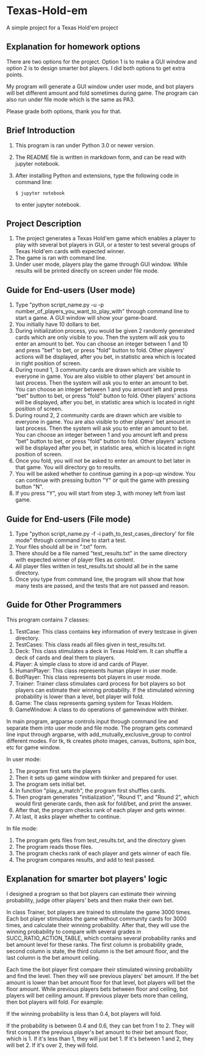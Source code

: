 # Texas-Hold-em
A simple project for a Texas Hold'em project
## Explanation for homework options

There are two options for the project. Option 1 is to make a GUI window and option 2 is to design smarter bot players. I did both options to get extra points. 

My program will generate a GUI window under user mode, and bot players will bet different amount and fold sometimes during game. The program can also run under file mode which is the same as PA3.

Please grade both options, thank you for that.



## Brief Introduction

 1. This program is ran under Python 3.0 or newer version.

 2. The README file is written in markdown form, and can be read with jupyter notebook.

 3. After installing Python and extensions, type the following code in command line:

    ```
    $ jupyter notebook
    ```

    to enter jupyter notebook.



## Project Description

1. The project generates a Texas Hold'em  game which enables a player to play with several bot players in GUI, or a tester to test several groups of Texas Hold'em cards with expected winner. 
2. The game is ran with command line.
3. Under user mode, players play the game through GUI window. While results will be printed directly on screen under file mode.



## Guide for End-users (User mode)

1. Type "python script_name.py -u -p number_of_players_you_want_to_play_with" through command line to start a game. A GUI window will show your game-board.
2. You initially have 10 dollars to bet. 
3. During initialization process, you would be given 2 randomly generated cards which are only visible to you. Then the system will ask you to enter an amount to bet. You can choose an integer between 1 and 10 and press "bet" to bet, or press "fold" button to fold. Other players' actions will be displayed, after you bet, in statistic area which is located in right position of screen.
4. During round 1, 3 community cards are drawn which are visible to everyone in game. You are also visible to other players' bet amount in last process. Then the system will ask you to enter an amount to bet. You can choose an integer between 1 and you amount left and press "bet" button to bet, or press "fold" button to fold. Other players' actions will be displayed, after you bet, in statistic area which is located in right position of screen.
5. During round 2, 2 community cards are drawn which are visible to everyone in game. You are also visible to other players' bet amount in last process. Then the system will ask you to enter an amount to bet. You can choose an integer between 1 and you amount left and press "bet" button to bet, or press "fold" button to fold. Other players' actions will be displayed after you bet, in statistic area, which is located in right position of screen.
6. Once you fold, you will not be asked to enter an amount to bet later in that game. You will directory go to results.
7. You will be asked whether to continue gaming in a pop-up window. You can continue with pressing button "Y" or quit the game with pressing button "N".
8. If you press "Y", you will start from step 3, with money left from last game.



## Guide for End-users (File mode)

1. Type "python script_name.py -f -i path_to_test_cases_directory' for file mode" through command line to start a test. 
2. Your files should all be in ".txt" form.
3. There should be a file named "test_results.txt" in the same directory with expected winner of player files as content. 
4. All player files written in test_results.txt should all be in the same directory.
5. Once you type from command line, the program will show that how many tests are passed, and the tests that are not passed and reason.



## Guide for Other Programmers

This program contains 7 classes:

1. TestCase: This class contains key information of every testcase in given directory.
2. TestCases: This class reads all files given in test_results.txt.
3. Deck: This class stimulates a deck in Texas Hold'em. It can shuffle a deck of cards and deal them to players.
4. Player: A simple class to store id and cards of Player.
5. HumanPlayer: This class represents human player in user mode.
6. BotPlayer: This class represents bot players in user mode.
7. Trainer: Trainer class stimulates card process for bot players so bot players can estimate their winning probability. If the stimulated winning probability is lower than a level, bot player will fold.
8. Game: The class represents gaming system for Texas Holdem.
9. GameWindow: A class to do operations of gamewindow with thinker.



In main program, argparse controls input through command line and separate them into user mode and file mode. The program gets command line input through argparse, with add_mutually_exclusive_group to control different modes. For tk, tk creates photo images, canvas, buttons, spin box, etc for game window.

In user mode:

1. The program first sets the players
2. Then it sets up game window with tkinker and prepared for user.
3. The program sets initial bet.
4. In function "play_a_match", the program first shuffles cards.
5. Then program generates "initialization", "Round 1", and "Round 2", which would first generate cards, then ask for fold/bet, and print the answer.
6. After that, the program checks rank of each player and gets winner.
7. At last, it asks player whether to continue.



In file mode:

1. The program gets files from test_results.txt, and the directory given
2. The program reads those files.
3. The program checks rank of each player and gets winner of each file.
4. The program compares results, and add to test passed.



## Explanation for smarter bot players' logic

I designed a program so that bot players can estimate their winning probability, judge other players' bets and then make their own bet.

In class Trainer, bot players are trained to stimulate the game 3000 times. Each bot player stimulates the game without community cards for 3000 times, and calculate their winning probability. After that, they will use the winning probability to compare with several grades in SUCC_RATIO_ACTION_TABLE, which contains several probability ranks and bet amount level for these ranks. The first column is probability grade, second column is state, the third column is the bet amount floor, and the last column is the bet amount ceiling.

Each time the bot player first compare their stimulated winning probability and find the level. Then they will see previous players' bet amount. If the bet amount is lower than bet amount floor for that level, bot players will bet the floor amount. While previous players bets between floor and ceiling, bot players will bet ceiling amount. If previous player bets more than ceiling, then bot players will fold. For example:

If the winning probability is less than 0.4, bot players will fold. 

If the probability is between 0.4 and 0.6, they can bet from 1 to 2. They will first compare the previous player's bet amount to their bet amount floor, which is 1. If it's less than 1, they will just bet 1. If it's between 1 and 2, they will bet 2. If it's over 2, they will fold.
